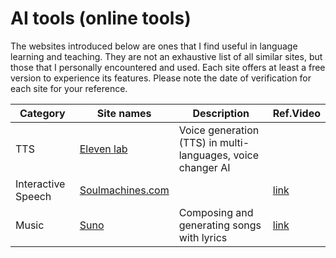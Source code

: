 # AI tools (online tools)
The websites introduced below are ones that I find useful in language learning and teaching. They are not an exhaustive list of all similar sites, but those that I personally encountered and used. Each site offers at least a free version to experience its features. Please note the date of verification for each site for your reference.

|Category|Site names|Description|Ref.Video|
|---|---|---|---|
|TTS|[Eleven lab](https://elevenlabs.io/)|Voice generation (TTS) in multi-languages, voice changer AI||
|Interactive Speech|[Soulmachines.com](https://www.soulmachines.com/)||[link](https://youtu.be/G1tHLs-UK90?si=Umgdg0BTBQDrDXiz)|
|Music|[Suno](https://www.suno.ai/)|Composing and generating songs with lyrics|[link](https://youtu.be/yAmTz4xtWss?si=-T2fFIgZjvFonwBb)|
